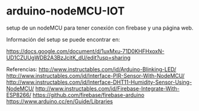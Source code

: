 # arduino-nodeMCU-IOT

setup de un nodeMCU para tener conexión con firebase y una página web.

Información del setup se puede encontrar en:

https://docs.google.com/document/d/1uxMxu-71D0KHFHxoxN-UD1CZUUgWDB2A3BzJcitK_dU/edit?usp=sharing



Referencias:
http://www.instructables.com/id/Arduino-Blinking-LED/
http://www.instructables.com/id/Interface-PIR-Sensor-With-NodeMCU/
http://www.instructables.com/id/Interface-DHT11-Humidity-Sensor-Using-NodeMCU/
http://www.instructables.com/id/Firebase-Integrate-With-ESP8266/
https://github.com/firebase/firebase-arduino
https://www.arduino.cc/en/Guide/Libraries
